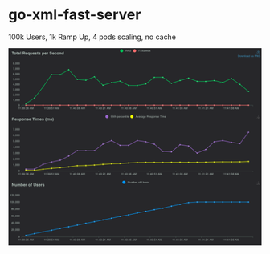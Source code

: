 # go-xml-fast-server

100k Users, 1k Ramp Up, 4 pods scaling, no cache

![](images/total_requests_per_second_1719161926.521.png)
